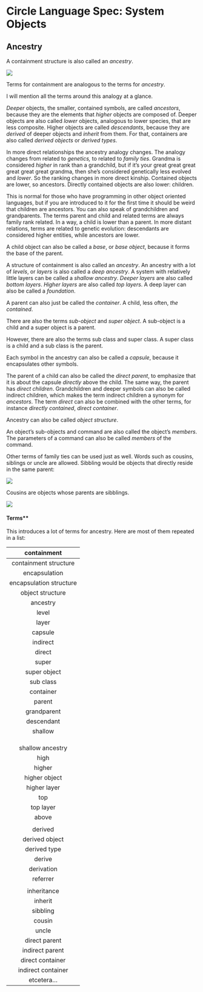 ﻿Circle Language Spec: System Objects
====================================

Ancestry
--------

A containment structure is also called an *ancestry*.

![](images/80.%20Ancestry%20Terms.001.png)

Terms for containment are analogous to the terms for *ancestry*.

I will mention all the terms around this analogy at a glance.

*Deeper* objects, the smaller, contained symbols, are called *ancestors*, because they are the elements that *higher* objects are composed of. Deeper objects are also called *lower* objects, analogous to lower species, that are less composite. Higher objects are called *descendants*, because they are *derived* of deeper objects and *inherit* from them. For that, containers are also called *derived objects* or *derived types*.

In more direct relationships the ancestry analogy changes. The analogy changes from related to *genetics,* to related to *family ties*. Grandma is considered *higher* in rank than a grandchild, but if it’s your great great great great great great grandma, then she’s considered genetically less evolved and *lower*. So the ranking changes in more direct kinship. Contained objects are lower, so ancestors. Directly contained objects are also lower: children.

This is normal for those who have programming in other object oriented languages, but if you are introduced to it for the first time it should be weird that children are ancestors. You can also speak of grandchildren and grandparents. The terms parent and child and related terms are always family rank related. In a way, a child is lower than a parent. In more distant relations, terms are related to genetic evolution: descendants are considered higher entities, while ancestors are lower.

A child object can also be called a *base*, or *base* *object*, because it forms the base of the parent.

A structure of containment is also called an *ancestry*. An ancestry with a lot of *levels*, or *layers* is also called a *deep ancestry*. A system with relatively little layers can be called a *shallow ancestry*. *Deeper layers* are also called *bottom layers*. *Higher layers* are also called *top layers*. A deep layer can also be called a *foundation*.

A parent can also just be called the *container*. A child, less often, *the contained*.

There are also the terms *sub-object* and *super object*. A sub-object is a child and a super object is a parent.

However, there are also the terms sub class and super class. A super class is a child and a sub class is the parent.

Each symbol in the ancestry can also be called a *capsule*, because it encapsulates other symbols.

The parent of a child can also be called the *direct parent*, to emphasize that it is about the capsule *directly* above the child. The same way, the parent has *direct children*. Grandchildren and deeper symbols can also be called indirect children, which makes the term indirect children a synonym for *ancestors*. The term *direct* can also be combined with the other terms, for instance *directly contained*, *direct container*.

Ancestry can also be called *object structure*.

An object’s sub-objects and command are also called the object’s *members*. The parameters of a command can also be called *members* of the command.

Other terms of family ties can be used just as well. Words such as cousins, siblings or uncle are allowed. Sibbling would be objects that directly reside in the same parent:

![](images/80.%20Ancestry%20Terms.002.png)

Cousins are objects whose parents are sibblings.

![](images/80.%20Ancestry%20Terms.003.png)

#### Terms**

This introduces a lot of terms for ancestry. Here are most of them repeated in a list:


|containment|
| :-: |
|containment structure|
|encapsulation|
|encapsulation structure|
|object structure|
|ancestry|
|level|
|layer|
|capsule|
|indirect|
|direct|
|super|sub|
|super object|sub-object|
|sub class|super class|
|container|the contained|
|parent|child|
|grandparent|grandchild|
|descendant|ancestor|
|shallow|deep|
||deeper|
||deeper object|
||deeper layer|
|shallow ancestry|deep ancestry|
|high|low|
|higher|lower|
|higher object|lower object|
|higher layer|lower layer|
|top|bottom|
|top layer|bottom layer|
|above|below|
||foundation|
|derived|base|
|derived object|base object|
|derived type|base type|
|derive||
|derivation||
|referrer|reference|
||member|
|inheritance||
|inherit||
|sibbling||
|cousin||
|uncle||
|direct parent|direct children|
|indirect parent|indirect children|
|direct container|directly contained|
|indirect container|indirectly contained|
|etcetera…|

